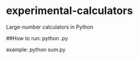 # experimental-calculators
Large-number calculators in Python

##How to run:
python <name>.py

example:
python sum.py
